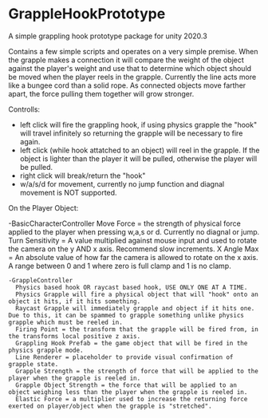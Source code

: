 # GrappleHookPrototype
A simple grappling hook prototype package for unity 2020.3

Contains a few simple scripts and operates on a very simple premise. When the grapple makes a connection it will compare the weight of the object against the player's weight and use that to determine which object should be moved when the player reels in the grapple. Currently the line acts more like a bungee cord than a solid rope.
As connected objects move farther apart, the force pulling them together will grow stronger.

Controlls:
  - left click will fire the grappling hook, if using physics grapple the "hook" will travel infinitely so returning the grapple will be necessary to fire again.
  - left click (while hook attatched to an object) will reel in the grapple. If the object is lighter than the player it will be pulled, otherwise the player will be pulled.
  - right click will break/return the "hook"
  - w/a/s/d for movement, currently no jump function and diagnal movement is NOT supported.

On the Player Object:

  -BasicCharacterController
    Move Force = the strength of physical force applied to the player when pressing w,a,s or d. Currently no diagnal or jump.
    Turn Sensitivity = A value multiplied against mouse input and used to rotate the camera on the y AND x axis. Recommend slow increments.
    X Angle Max = An absolute value of how far the camera is allowed to rotate on the x axis. A range between 0 and 1 where zero is full clamp and 1 is no clamp.

    -GrappleController
      Physics based hook OR raycast based hook, USE ONLY ONE AT A TIME.
      Physics Grapple will fire a physical object that will "hook" onto an object it hits, if it hits something.
      Raycast Grapple will immediately grapple and object if it hits one. Due to this, it can be spammed to grapple something unlike physics grapple which must be reeled in.
      Firing Point = the transform that the grapple will be fired from, in the transforms local positive z axis.
      Grappling Hook Prefab = the game object that will be fired in the physics grapple mode.
      Line Renderer = placeholder to provide visual confirmation of grapple state.
      Grapple Strength = the strength of force that will be applied to the player when the grapple is reeled in.
      Grapple Object Strength = the force that will be applied to an object weighing less than the player when the grapple is reeled in.
      Elastic Force = a multiplier used to increase the returning force exerted on player/object when the grapple is "stretched".
